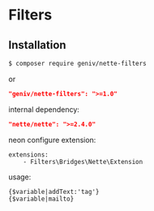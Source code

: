 Filters
=======

Installation
------------
```sh
$ composer require geniv/nette-filters
```
or
```json
"geniv/nette-filters": ">=1.0"
```

internal dependency:
```json
"nette/nette": ">=2.4.0"
```

neon configure extension:
```neon
extensions:
    - Filters\Bridges\Nette\Extension
```

usage:
```latte
{$variable|addText:'tag'}
{$variable|mailto}
```
